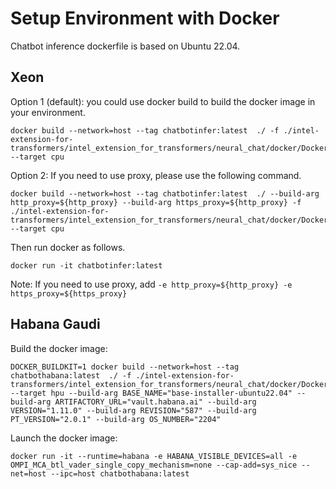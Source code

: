 # Setup Environment with Docker
Chatbot inference dockerfile is based on Ubuntu 22.04.

## Xeon
Option 1 (default): you could use docker build to build the docker image in your environment.
```
docker build --network=host --tag chatbotinfer:latest  ./ -f ./intel-extension-for-transformers/intel_extension_for_transformers/neural_chat/docker/Dockerfile  --target cpu
```

Option 2: If you need to use proxy, please use the following command.
```
docker build --network=host --tag chatbotinfer:latest  ./ --build-arg http_proxy=${http_proxy} --build-arg https_proxy=${http_proxy} -f ./intel-extension-for-transformers/intel_extension_for_transformers/neural_chat/docker/Dockerfile  --target cpu  
```

Then run docker as follows.
```
docker run -it chatbotinfer:latest
```

Note: If you need to use proxy, add `-e http_proxy=${http_proxy} -e https_proxy=${https_proxy}`


## Habana Gaudi
Build the docker image:
```
DOCKER_BUILDKIT=1 docker build --network=host --tag chatbothabana:latest  ./ -f ./intel-extension-for-transformers/intel_extension_for_transformers/neural_chat/docker/Dockerfile  --target hpu --build-arg BASE_NAME="base-installer-ubuntu22.04" --build-arg ARTIFACTORY_URL="vault.habana.ai" --build-arg VERSION="1.11.0" --build-arg REVISION="587" --build-arg PT_VERSION="2.0.1" --build-arg OS_NUMBER="2204"
```

Launch the docker image:
```
docker run -it --runtime=habana -e HABANA_VISIBLE_DEVICES=all -e OMPI_MCA_btl_vader_single_copy_mechanism=none --cap-add=sys_nice --net=host --ipc=host chatbothabana:latest 
```
